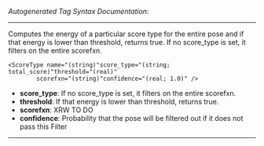 _Autogenerated Tag Syntax Documentation:_

---
Computes the energy of a particular score type for the entire pose and if that energy is lower than threshold, returns true. If no score_type is set, it filters on the entire scorefxn.

```
<ScoreType name="(string)"score_type="(string; total_score)"threshold="(real)"
        scorefxn="(string)"confidence="(real; 1.0)" />
```

-   **score_type**: If no score_type is set, it filters on the entire scorefxn.
-   **threshold**: If that energy is lower than threshold, returns true.
-   **scorefxn**: XRW TO DO
-   **confidence**: Probability that the pose will be filtered out if it does not pass this Filter

---
